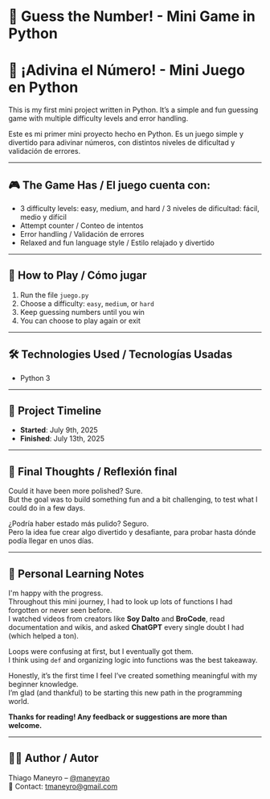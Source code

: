 # 🎯 Guess the Number! - Mini Game in Python  
# 🎯 ¡Adivina el Número! - Mini Juego en Python

This is my first mini project written in Python. It’s a simple and fun guessing game with multiple difficulty levels and error handling.

Este es mi primer mini proyecto hecho en Python. Es un juego simple y divertido para adivinar números, con distintos niveles de dificultad y validación de errores.

---

## 🎮 The Game Has / El juego cuenta con:
- 3 difficulty levels: easy, medium, and hard / 3 niveles de dificultad: fácil, medio y difícil
- Attempt counter / Conteo de intentos
- Error handling / Validación de errores
- Relaxed and fun language style / Estilo relajado y divertido

---

## 🚀 How to Play / Cómo jugar
1. Run the file `juego.py`
2. Choose a difficulty: `easy`, `medium`, or `hard`
3. Keep guessing numbers until you win
4. You can choose to play again or exit

---

## 🛠️ Technologies Used / Tecnologías Usadas
- Python 3

---

## 📅 Project Timeline 
- **Started**: July 9th, 2025  
- **Finished**: July 13th, 2025

---

## 💬 Final Thoughts / Reflexión final

Could it have been more polished? Sure.  
But the goal was to build something fun and a bit challenging, to test what I could do in a few days.

¿Podría haber estado más pulido? Seguro.  
Pero la idea fue crear algo divertido y desafiante, para probar hasta dónde podía llegar en unos días.

---

## 🧠 Personal Learning Notes

I'm happy with the progress.  
Throughout this mini journey, I had to look up lots of functions I had forgotten or never seen before.  
I watched videos from creators like **Soy Dalto** and **BroCode**, read documentation and wikis, and asked **ChatGPT** every single doubt I had (which helped a ton).  

Loops were confusing at first, but I eventually got them.  
I think using `def` and organizing logic into functions was the best takeaway.

Honestly, it’s the first time I feel I’ve created something meaningful with my beginner knowledge.  
I’m glad (and thankful) to be starting this new path in the programming world.

**Thanks for reading! Any feedback or suggestions are more than welcome.**

---

## 🧑‍💻 Author / Autor
Thiago Maneyro – [@maneyrao](https://github.com/maneyrao)  
📩 Contact: tmaneyro@gmail.com